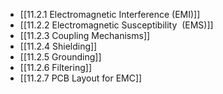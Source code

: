 

- [[11.2.1 Electromagnetic Interference (EMI)]]
- [[11.2.2 Electromagnetic Susceptibility  (EMS)]]
- [[11.2.3 Coupling Mechanisms]]
- [[11.2.4 Shielding]]
- [[11.2.5 Grounding]]
- [[11.2.6 Filtering]]
- [[11.2.7 PCB Layout for EMC]]
